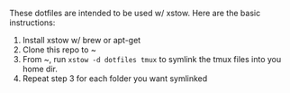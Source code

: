 These dotfiles are intended to be used w/ xstow. Here are the basic instructions:

1. Install xstow w/ brew or apt-get
2. Clone this repo to ~
3. From ~, run `xstow -d dotfiles tmux` to symlink the tmux files into you home dir.
4. Repeat step 3 for each folder you want symlinked